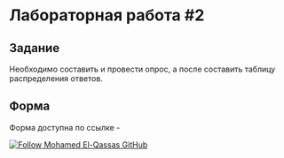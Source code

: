 # Лабораторная работа #2

## Задание
Необходимо составить и провести опрос, а после составить таблицу распределения ответов.

## Форма

Форма доступна по ссылке - 

[![Follow Mohamed El-Qassas GitHub](https://avatars.githubusercontent.com/u/49816567?s=96&v=4)](question-list.html)

